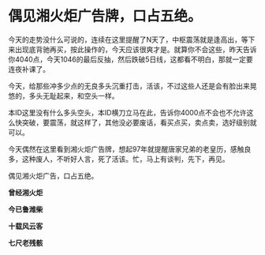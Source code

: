 偶见湘火炬广告牌，口占五绝。
====

			

今天的走势没什么可说的，连续在这里提醒了N天了，中枢震荡就是逢高出，等下来出现底背驰再买，按此操作的，今天应该很爽才是。就算你不会这些，昨天告诉你4040点，今天1046的最后反抽，然后跌破5日线，这都看不明白，那就一定要连夜补课了。

今天，给那些冲多少点的无良多头沉重打击，活该，不过这些人还是会有脸出来晃悠的，多头无耻起来，和空头一样。

本ID这里没有什么多头空头，本ID横刀立马在此，告诉你4000点不会也不允许这么快突破，要震荡，就这样了，其他没必要废话，看买点买，卖点卖，选好级别就可以。

今天偶然在这里看到湘火炬广告牌，想起97年就提醒唐家兄弟的老皇历，感触良多，这种废人，不听好人言，死了活该。忙，马上有谈判，先下，再见。

偶见湘火炬广告，口占五绝。 

**曾经湘火炬**

**今已鲁潍柴**

**十载风云客**

**七尺老残骸**
